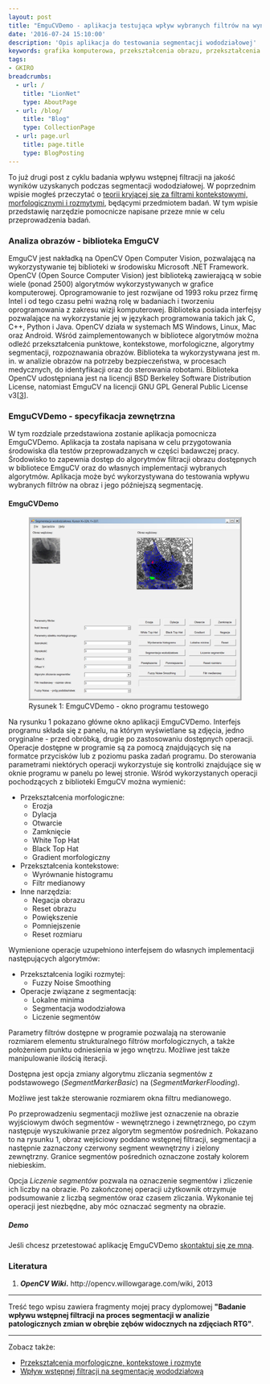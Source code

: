 ```yaml
---
layout: post
title: "EmguCVDemo - aplikacja testująca wpływ wybranych filtrów na wyniki segmentacji wododziałowej"
date: '2016-07-24 15:10:00'
description: 'Opis aplikacja do testowania segmentacji wododziałowej'
keywords: grafika komputerowa, przekształcenia obrazu, przekształcenia morfologiczne, przekształcenia kontekstowe, przekształcenia rozmyte, logika rozmyta, translacja, erozja, dylacja, otwarcie, zamknięcie, black top hat, white top hat, gradient morfologiczny, filtr medianowy, segmentacja wododziałowa, opencv
tags:
- GKIRO
breadcrumbs:
  - url: /
    title: "LionNet"
    type: AboutPage
  - url: /blog/
    title: "Blog"
    type: CollectionPage
  - url: page.url
    title: page.title
    type: BlogPosting
---
```


To już drugi post z cyklu badania wpływu wstępnej filtracji na jakość wyników
uzyskanych podczas segmentacji wododziałowej. W poprzednim wpisie mogłeś przeczytać
o [teorii kryjącej się za filtrami kontekstowymi, morfologicznymi i rozmytymi][1], 
będącymi przedmiotem badań. W tym wpisie przedstawię narzędzie pomocnicze
napisane przeze mnie w celu przeprowadzenia badań.


### Analiza obrazów - biblioteka EmguCV

EmguCV jest nakładką na OpenCV Open Computer Vision, pozwalającą na wykorzystywanie
tej biblioteki w środowisku Microsoft .NET Framework. OpenCV (Open Source Computer 
Vision) jest biblioteką zawierającą w sobie wiele (ponad 2500) algorytmów 
wykorzystywanych w grafice komputerowej. Oprogramowanie to jest rozwijane od 
1993 roku przez firmę Intel i od tego czasu pełni ważną rolę w badaniach i 
tworzeniu oprogramowania z zakresu wizji komputerowej. Biblioteka posiada 
interfejsy pozwalające na wykorzystanie jej w językach programowania takich jak 
C, C++, Python i Java. OpenCV działa w systemach MS Windows, Linux, Mac oraz 
Android. Wśród zaimplementowanych w bibliotece algorytmów można odleźć 
przekształcenia punktowe, kontekstowe, morfologiczne, algorytmy segmentacji, 
rozpoznawania obrazów. Biblioteka ta wykorzystywana jest m. in. w analizie obrazów 
na potrzeby bezpieczeństwa, w procesach medycznych, do identyfikacji oraz do 
sterowania robotami. Biblioteka OpenCV udostępniana jest na licencji BSD Berkeley 
Software Distribution License, natomiast EmguCV na licencji GNU GPL General 
Public License v3[[3](#opencv)].

### EmguCVDemo - specyfikacja zewnętrzna

W tym rozdziale przedstawiona zostanie aplikacja pomocnicza EmguCVDemo. Aplikacja 
ta została napisana w celu przygotowania środowiska dla testów przeprowadzanych 
w części badawczej pracy. Środowisko to zapewnia dostęp do algorytmów filtracji 
obrazu dostępnych w bibliotece EmguCV oraz do własnych implementacji wybranych 
algorytmów. Aplikacja może być wykorzystywana do testowania wpływu wybranych 
filtrów na obraz i jego późniejszą segmentację.

#### EmguCVDemo

<figure>
    <img src="/img/gkiro/emgucvdemo.png" alt="EmguCVDemo - okno programu testowego">
    <figcaption>Rysunek 1: EmguCVDemo - okno programu testowego</figcaption>
</figure>

Na rysunku 1 pokazano główne okno aplikacji EmguCVDemo. Interfejs programu składa 
się z panelu, na którym wyświetlane są zdjęcia, jedno oryginalne - przed obróbką, 
drugie po zastosowaniu dostępnych operacji. Operacje dostępne w programie są za 
pomocą znajdujących się na formatce przycisków lub z poziomu paska zadań programu. 
Do sterowania parametrami niektórych operacji wykorzystuje się kontrolki 
znajdujące się w oknie programu w panelu po lewej stronie. Wśród wykorzystanych 
operacji pochodzących z biblioteki EmguCV można wymienić:

 * Przekształcenia morfologiczne:
   * Erozja
   * Dylacja
   * Otwarcie
   * Zamknięcie
   * White Top Hat
   * Black Top Hat
   * Gradient morfologiczny
 * Przekształcenia kontekstowe:
   * Wyrównanie histogramu
   * Filtr medianowy
 * Inne narzędzia:
   * Negacja obrazu
   * Reset obrazu
   * Powiększenie
   * Pomniejszenie
   * Reset rozmiaru

Wymienione operacje uzupełniono interfejsem do własnych implementacji następujących 
algorytmów:

 * Przekształcenia logiki rozmytej:
   * Fuzzy Noise Smoothing
 * Operacje związane z segmentacją:
   * Lokalne minima
   * Segmentacja wododziałowa
   * Liczenie segmentów

Parametry filtrów dostępne w programie pozwalają na sterowanie rozmiarem elementu 
strukturalnego filtrów morfologicznych, a także położeniem punktu odniesienia w 
jego wnętrzu. Możliwe jest także manipulowanie ilością iteracji.

Dostępna jest opcja zmiany algorytmu zliczania segmentów z podstawowego 
(*SegmentMarkerBasic*) na (*SegmentMarkerFlooding*).

Możliwe jest także sterowanie rozmiarem okna filtru medianowego.

Po przeprowadzeniu segmentacji możliwe jest oznaczenie na obrazie wyjściowym 
dwóch segmentów - wewnętrznego i zewnętrznego, po czym następuje wyszukiwanie 
przez algorytm segmentów pośrednich. Pokazano to na rysunku 1, obraz wejściowy 
poddano wstępnej filtracji, segmentacji a następnie zaznaczony czerwony segment 
wewnętrzny i zielony zewnętrzny. Granice segmentów pośrednich oznaczone zostały 
kolorem niebieskim.

Opcja *Liczenie segmentów* pozwala na oznaczenie segmentów i zliczenie ich liczby 
na obrazie. Po zakończonej operacji użytkownik otrzymuje podsumowanie z liczbą 
segmentów oraz czasem zliczania. Wykonanie tej operacji jest niezbędne, aby móc 
oznaczać segmenty na obrazie.

##### Demo

Jeśli chcesz przetestować aplikację EmguCVDemo [skontaktuj się ze mną][2].

### Literatura

1. <a name="wyklady-gkiro">
        <strong><em>OpenCV Wiki</em>.</strong> http://opencv.willowgarage.com/wiki, 2013
    </a>

* * *

Treść tego wpisu zawiera fragmenty mojej pracy dyplomowej **"Badanie wpływu 
wstępnej filtracji na proces segmentacji w analizie patologicznych zmian w 
obrębie zębów widocznych na zdjęciach RTG"**.

* * *

Zobacz także:

 * [Przekształcenia morfologiczne, kontekstowe i rozmyte][1]
 * [Wpływ wstępnej filtracji na segmentację wododziałową][3]


[1]: /2016/07/03/przeksztalcenia-morfologiczne-kontekstowe-i-rozmyte.html
[2]: /kontakt/
[3]: /2016/08/06/wplyw-wstepnej-filtracji-na-segmentacje-wododzialowa.html